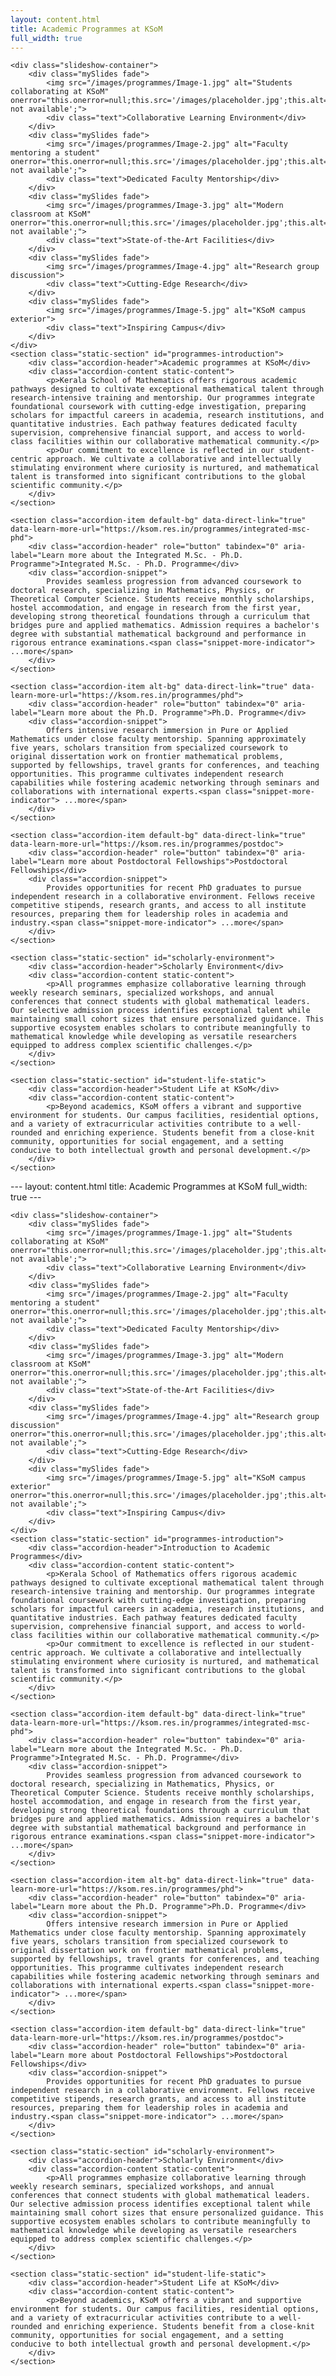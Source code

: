 ```yaml
---
layout: content.html
title: Academic Programmes at KSoM
full_width: true
---
```


<div class="main-full-width" id="main-content-start">

    <div class="slideshow-container">
        <div class="mySlides fade">
            <img src="/images/programmes/Image-1.jpg" alt="Students collaborating at KSoM" onerror="this.onerror=null;this.src='/images/placeholder.jpg';this.alt='Image not available';">
            <div class="text">Collaborative Learning Environment</div>
        </div>
        <div class="mySlides fade">
            <img src="/images/programmes/Image-2.jpg" alt="Faculty mentoring a student" onerror="this.onerror=null;this.src='/images/placeholder.jpg';this.alt='Image not available';">
            <div class="text">Dedicated Faculty Mentorship</div>
        </div>
        <div class="mySlides fade">
            <img src="/images/programmes/Image-3.jpg" alt="Modern classroom at KSoM" onerror="this.onerror=null;this.src='/images/placeholder.jpg';this.alt='Image not available';">
            <div class="text">State-of-the-Art Facilities</div>
        </div>
        <div class="mySlides fade">
            <img src="/images/programmes/Image-4.jpg" alt="Research group discussion">
            <div class="text">Cutting-Edge Research</div>
        </div>
        <div class="mySlides fade">
            <img src="/images/programmes/Image-5.jpg" alt="KSoM campus exterior">
            <div class="text">Inspiring Campus</div>
        </div>
    </div>
    <section class="static-section" id="programmes-introduction">
        <div class="accordion-header">Academic programmes at KSoM</div>
        <div class="accordion-content static-content">
            <p>Kerala School of Mathematics offers rigorous academic pathways designed to cultivate exceptional mathematical talent through research-intensive training and mentorship. Our programmes integrate foundational coursework with cutting-edge investigation, preparing scholars for impactful careers in academia, research institutions, and quantitative industries. Each pathway features dedicated faculty supervision, comprehensive financial support, and access to world-class facilities within our collaborative mathematical community.</p>
            <p>Our commitment to excellence is reflected in our student-centric approach. We cultivate a collaborative and intellectually stimulating environment where curiosity is nurtured, and mathematical talent is transformed into significant contributions to the global scientific community.</p>
        </div>
    </section>

    <section class="accordion-item default-bg" data-direct-link="true" data-learn-more-url="https://ksom.res.in/programmes/integrated-msc-phd">
        <div class="accordion-header" role="button" tabindex="0" aria-label="Learn more about the Integrated M.Sc. - Ph.D. Programme">Integrated M.Sc. - Ph.D. Programme</div>
        <div class="accordion-snippet">
            Provides seamless progression from advanced coursework to doctoral research, specializing in Mathematics, Physics, or Theoretical Computer Science. Students receive monthly scholarships, hostel accommodation, and engage in research from the first year, developing strong theoretical foundations through a curriculum that bridges pure and applied mathematics. Admission requires a bachelor's degree with substantial mathematical background and performance in rigorous entrance examinations.<span class="snippet-more-indicator"> ...more</span>
        </div>
    </section>

    <section class="accordion-item alt-bg" data-direct-link="true" data-learn-more-url="https://ksom.res.in/programmes/phd">
        <div class="accordion-header" role="button" tabindex="0" aria-label="Learn more about the Ph.D. Programme">Ph.D. Programme</div>
        <div class="accordion-snippet">
            Offers intensive research immersion in Pure or Applied Mathematics under close faculty mentorship. Spanning approximately five years, scholars transition from specialized coursework to original dissertation work on frontier mathematical problems, supported by fellowships, travel grants for conferences, and teaching opportunities. This programme cultivates independent research capabilities while fostering academic networking through seminars and collaborations with international experts.<span class="snippet-more-indicator"> ...more</span>
        </div>
    </section>

    <section class="accordion-item default-bg" data-direct-link="true" data-learn-more-url="https://ksom.res.in/programmes/postdoc">
        <div class="accordion-header" role="button" tabindex="0" aria-label="Learn more about Postdoctoral Fellowships">Postdoctoral Fellowships</div>
        <div class="accordion-snippet">
            Provides opportunities for recent PhD graduates to pursue independent research in a collaborative environment. Fellows receive competitive stipends, research grants, and access to all institute resources, preparing them for leadership roles in academia and industry.<span class="snippet-more-indicator"> ...more</span>
        </div>
    </section>

    <section class="static-section" id="scholarly-environment">
        <div class="accordion-header">Scholarly Environment</div>
        <div class="accordion-content static-content">
            <p>All programmes emphasize collaborative learning through weekly research seminars, specialized workshops, and annual conferences that connect students with global mathematical leaders. Our selective admission process identifies exceptional talent while maintaining small cohort sizes that ensure personalized guidance. This supportive ecosystem enables scholars to contribute meaningfully to mathematical knowledge while developing as versatile researchers equipped to address complex scientific challenges.</p>
        </div>
    </section>

    <section class="static-section" id="student-life-static">
        <div class="accordion-header">Student Life at KSoM</div>
        <div class="accordion-content static-content">
            <p>Beyond academics, KSoM offers a vibrant and supportive environment for students. Our campus facilities, residential options, and a variety of extracurricular activities contribute to a well-rounded and enriching experience. Students benefit from a close-knit community, opportunities for social engagement, and a setting conducive to both intellectual growth and personal development.</p>
        </div>
    </section>

</div>---
layout: content.html
title: Academic Programmes at KSoM
full_width: true
---

<div class="main-full-width" id="main-content-start">

    <div class="slideshow-container">
        <div class="mySlides fade">
            <img src="/images/programmes/Image-1.jpg" alt="Students collaborating at KSoM" onerror="this.onerror=null;this.src='/images/placeholder.jpg';this.alt='Image not available';">
            <div class="text">Collaborative Learning Environment</div>
        </div>
        <div class="mySlides fade">
            <img src="/images/programmes/Image-2.jpg" alt="Faculty mentoring a student" onerror="this.onerror=null;this.src='/images/placeholder.jpg';this.alt='Image not available';">
            <div class="text">Dedicated Faculty Mentorship</div>
        </div>
        <div class="mySlides fade">
            <img src="/images/programmes/Image-3.jpg" alt="Modern classroom at KSoM" onerror="this.onerror=null;this.src='/images/placeholder.jpg';this.alt='Image not available';">
            <div class="text">State-of-the-Art Facilities</div>
        </div>
        <div class="mySlides fade">
            <img src="/images/programmes/Image-4.jpg" alt="Research group discussion" onerror="this.onerror=null;this.src='/images/placeholder.jpg';this.alt='Image not available';">
            <div class="text">Cutting-Edge Research</div>
        </div>
        <div class="mySlides fade">
            <img src="/images/programmes/Image-5.jpg" alt="KSoM campus exterior" onerror="this.onerror=null;this.src='/images/placeholder.jpg';this.alt='Image not available';">
            <div class="text">Inspiring Campus</div>
        </div>
    </div>
    <section class="static-section" id="programmes-introduction">
        <div class="accordion-header">Introduction to Academic Programmes</div>
        <div class="accordion-content static-content">
            <p>Kerala School of Mathematics offers rigorous academic pathways designed to cultivate exceptional mathematical talent through research-intensive training and mentorship. Our programmes integrate foundational coursework with cutting-edge investigation, preparing scholars for impactful careers in academia, research institutions, and quantitative industries. Each pathway features dedicated faculty supervision, comprehensive financial support, and access to world-class facilities within our collaborative mathematical community.</p>
            <p>Our commitment to excellence is reflected in our student-centric approach. We cultivate a collaborative and intellectually stimulating environment where curiosity is nurtured, and mathematical talent is transformed into significant contributions to the global scientific community.</p>
        </div>
    </section>

    <section class="accordion-item default-bg" data-direct-link="true" data-learn-more-url="https://ksom.res.in/programmes/integrated-msc-phd">
        <div class="accordion-header" role="button" tabindex="0" aria-label="Learn more about the Integrated M.Sc. - Ph.D. Programme">Integrated M.Sc. - Ph.D. Programme</div>
        <div class="accordion-snippet">
            Provides seamless progression from advanced coursework to doctoral research, specializing in Mathematics, Physics, or Theoretical Computer Science. Students receive monthly scholarships, hostel accommodation, and engage in research from the first year, developing strong theoretical foundations through a curriculum that bridges pure and applied mathematics. Admission requires a bachelor's degree with substantial mathematical background and performance in rigorous entrance examinations.<span class="snippet-more-indicator"> ...more</span>
        </div>
    </section>

    <section class="accordion-item alt-bg" data-direct-link="true" data-learn-more-url="https://ksom.res.in/programmes/phd">
        <div class="accordion-header" role="button" tabindex="0" aria-label="Learn more about the Ph.D. Programme">Ph.D. Programme</div>
        <div class="accordion-snippet">
            Offers intensive research immersion in Pure or Applied Mathematics under close faculty mentorship. Spanning approximately five years, scholars transition from specialized coursework to original dissertation work on frontier mathematical problems, supported by fellowships, travel grants for conferences, and teaching opportunities. This programme cultivates independent research capabilities while fostering academic networking through seminars and collaborations with international experts.<span class="snippet-more-indicator"> ...more</span>
        </div>
    </section>

    <section class="accordion-item default-bg" data-direct-link="true" data-learn-more-url="https://ksom.res.in/programmes/postdoc">
        <div class="accordion-header" role="button" tabindex="0" aria-label="Learn more about Postdoctoral Fellowships">Postdoctoral Fellowships</div>
        <div class="accordion-snippet">
            Provides opportunities for recent PhD graduates to pursue independent research in a collaborative environment. Fellows receive competitive stipends, research grants, and access to all institute resources, preparing them for leadership roles in academia and industry.<span class="snippet-more-indicator"> ...more</span>
        </div>
    </section>

    <section class="static-section" id="scholarly-environment">
        <div class="accordion-header">Scholarly Environment</div>
        <div class="accordion-content static-content">
            <p>All programmes emphasize collaborative learning through weekly research seminars, specialized workshops, and annual conferences that connect students with global mathematical leaders. Our selective admission process identifies exceptional talent while maintaining small cohort sizes that ensure personalized guidance. This supportive ecosystem enables scholars to contribute meaningfully to mathematical knowledge while developing as versatile researchers equipped to address complex scientific challenges.</p>
        </div>
    </section>

    <section class="static-section" id="student-life-static">
        <div class="accordion-header">Student Life at KSoM</div>
        <div class="accordion-content static-content">
            <p>Beyond academics, KSoM offers a vibrant and supportive environment for students. Our campus facilities, residential options, and a variety of extracurricular activities contribute to a well-rounded and enriching experience. Students benefit from a close-knit community, opportunities for social engagement, and a setting conducive to both intellectual growth and personal development.</p>
        </div>
    </section>

</div>
